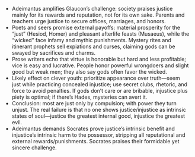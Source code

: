 - Adeimantus amplifies Glaucon’s challenge: society praises justice mainly for its rewards and reputation, not for its own sake. Parents and teachers urge justice to secure offices, marriages, and honors.
- Poets and seers promise external payoffs: material prosperity for the “just” (Hesiod, Homer) and pleasant afterlife feasts (Musaeus), while the “wicked” face infamy and mythic punishments. Mystery rites and itinerant prophets sell expiations and curses, claiming gods can be swayed by sacrifices and charms.
- Prose writers echo that virtue is honorable but hard and less profitable; vice is easy and lucrative. People honor powerful wrongdoers and slight good but weak men; they also say gods often favor the wicked.
- Likely effect on clever youth: prioritize appearance over truth—seem just while practicing concealed injustice; use secret clubs, rhetoric, and force to avoid penalties. If gods don’t care or are bribable, injustice plus piety is optimal; if there’s Hades, mysteries can avert it.
- Conclusion: most are just only by compulsion; with power they turn unjust. The real failure is that no one shows justice/injustice as intrinsic states of soul—justice the greatest internal good, injustice the greatest evil.
- Adeimantus demands Socrates prove justice’s intrinsic benefit and injustice’s intrinsic harm to the possessor, stripping all reputational and external rewards/punishments. Socrates praises their formidable yet sincere challenge.